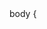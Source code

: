 <html lang="pt-br">
<head>
            body {
    <meta charset="UTF-8">
    <meta name="viewport" content="width=device-width, initial-scale=1.0">
    <title>Pirata Rei da Roleta - Sinais de Roleta</title>
    <link href="https://fonts.googleapis.com/css2?family=Roboto:wght@400;700&display=swap" rel="stylesheet">
    <style>

            background-image: url('https://img.freepik.com/fotos-gratis/ilustracao-3d-de-banner-de-pano-de-fundo-de-jogos-de-cassino-com-elementos-de-cassino-craps-roleta-e-cartas-de-poquer-generativas-ai_91128-2286.jpg?w=740&t=st=1693966102~exp=1693966702~hmac=a3ca5e6a370f38da9d57497584eac568f2df479e5212e7797afebe97e4b3c016');
            background-size: cover;
            background-position: center center;
            background-attachment: fixed;
            background-color: black;
            color: white;
            font-family: 'Roboto', sans-serif;
            margin: 0;
            padding: 0;
        }

        header {
            background-color: rgba(0, 0, 0, 0.7);
            display: flex;
            justify-content: space-between;
            align-items: center;
            padding: 20px;
            position: fixed;
            top: 0;
            left: 0;
            right: 0;
        }

        .logo img {
            width: 150px;
        }

        nav ul {
            list-style: none;
            display: flex;
        }

        nav ul li {
            margin-right: 20px;
        }

        nav a {
            text-decoration: none;
            color: white;
            font-weight: bold;
            transition: color 0.3s ease;
        }

        nav a:hover {
            color: #ff5722; /* Cor de destaque ao passar o mouse */
        }

        .image-text {
            display: flex;
            justify-content: flex-start;
            align-items: center;
            margin: 20px;
            background-color: rgba(0, 0, 0, 0.7);
            padding: 20px;
            border-radius: 10px;
        }

        .image-text img {
            width: 300px;
            margin-right: 20px;
            border-radius: 10px;
            box-shadow: 0 0 20px rgba(255, 87, 34, 0.5); /* Efeito de sombra */
        }

        .image-text p {
            font-size: 18px;
            line-height: 1.6;
        }

        .promo-section {
            background-image: url('https://ascenty.com/wp-content/uploads/2022/04/tecnologia-na-educa%C3%A7%C3%A3o-1920x1000-c-default.png'); /* Imagem de fundo futurista */
            background-size: cover;
            background-repeat: no-repeat;
            background-position: center;
            text-align: center;
            padding: 100px 0;
            border-radius: 10px;
            color: white; /* Cor do texto alterada para branco */
            position: relative; /* Adicionado para posicionar o texto sobre a imagem */
        }

        .promo-section h2 {
            font-size: 36px;
            margin-bottom: 20px;
        }

        .promo-section p {
            font-size: 20px;
            margin: 20px 0;
        }

        .promo-section .cta-button {
            background-color: #ff5722;
            color: white;
            padding: 12px 24px;
            border: none;
            border-radius: 5px;
            font-weight: bold;
            text-transform: uppercase;
            font-size: 18px;
            cursor: pointer;
            text-decoration: none;
            transition: background-color 0.3s ease;
        }

        .cta-button:hover {
            background-color: #ff4500; /* Cor de destaque ao passar o mouse */
        }

        .product-image {
            width: 300px;
            margin-top: 20px;
            border-radius: 10px;
        }

        footer {
            background-color: rgba(0, 0, 0, 0.7);
            padding: 20px 0;
            text-align: center;
            position: fixed;
            bottom: 0;
            left: 0;
            right: 0;
        }

        footer p {
            font-size: 16px;
        }
    </style>
</head>
<body>

    <!-- Barra de navegação -->
    <div class="navbar">
        <div class="logo">
            <!-- Seu logotipo aqui -->
        </div>
        <nav>
            <ul>
                <li><a href="https://t.me/sinaisdaroletapirata">🎯 Sinais de Roleta</a></li>
                <li><a href="https://wa.me/554899626351">📞 Contato</a></li>
                <li><a href="https://m.kwai.com/user/150001037408979?fid=150001037408979&cc=COPY_LINK&language=pt-br&share_device_id=ANDROID_8ef9dcea21d12487&share_id=ANDROID_8ef9dcea21d12487_1694290150199&share_uid=150001037408979&timestamp=1694290150199&share_item_type=profile&share_item_info=150001037408979">📺 Vídeos</a></li>
                <li><a href="#venda">🤖 Robos</a></li>
                <li><a href="https://www.magazinevoce.com.br/magazinedropshippingon/">🎮 Produtos</a></li>
                <li><a href="https://calistenico.github.io/cursos/">🎓 Cursos</a></li>
            </ul>
        </nav>
    </div>

    <!-- Seu conteúdo HTML aqui -->

    <script>
        function abrirJanela(id) {
            // Abre uma nova janela ou guia com o link do item clicado
            window.open(document.querySelector(id).getAttribute('href'));
        }
    </script>

        <title>Página de Venda</title>
        <style>
            body {
                margin: 0;
                padding: 0;
                font-family: Arial, sans-serif;
            }
    
            .image-text {
                display: flex;
                align-items: center;
                padding: 20px;
            }
    
            .image-text img {
                max-width: 50%;
                margin-right: 20px;
            }
    
            .image-text div {
                flex: 1;
                text-align: left;
            }
    
            .image-text h1 {
                color: #ff0000; /* Cor vermelha */
                font-size: 24px;
            }
    
            .image-text p {
                font-size: 16px;
                line-height: 1.6;
                margin-top: 10px;
            }
        </style>
    </head>
    <body>
        <!-- Imagens com texto à direita -->
        <div class="image-text">
            <img src="https://petmonetizado.com.br/wp-content/uploads/2023/06/monetizacao_socialmedia_desktop.webp" alt="Imagem 1">
            <div>
                <h1>🧩 ROBO De Publicidade 🧩</h1>
                <p>Aumente seu Impacto nas Redes Sociais com nosso Robô de Automação!
    
                    Você está pronto para alcançar o sucesso nas redes sociais como nunca antes? Nosso Robô de Automação é a ferramenta definitiva para impulsionar sua presença online em plataformas como TikTok, Kwai, Instagram, Facebook, Twitter e muito mais!
                    
                    ✨ Atraia uma avalanche de seguidores e fãs genuínos
                    👀 Aumente suas visualizações e alcance
                    🚀 Maximize o engajamento com seu público
                    
                    Imagine conquistar milhares de seguidores reais e interagir com uma audiência que adora o que você faz. Não perca tempo! Automatize suas redes sociais agora e veja sua influência crescer exponencialmente. Faça parte da revolução da mídia social.
                </p>
            </div>
        </div>
    </body>
    </html>
    
    <div class="image-text">
        <img src="https://media.istockphoto.com/id/1287582736/pt/foto/robot-humanoid-use-laptop-and-sit-at-table-for-big-data-analytic.jpg?s=612x612&w=0&k=20&c=mF468YdxwL2QYdxWkJUpver4rp2dF_eTPKnQVFwE0ng=" alt="Imagem 2">
        <div>
            <h1>🎰 ROBO De Visionario 🎰</h1>
            <p> Transforme seus Investimentos com o Robô de Sinais na Roleta Brasileira!

                Você está pronto para levar sua sorte a um novo patamar? Nosso Robô de Sinais na Roleta Brasileira oferece mais de 90% de precisão em suas previsões, o que significa que você pode maximizar seus ganhos no jogo.
                
                🎲 Previsões altamente precisas
                💰 Aumente seus lucros com confiança
                📈 Minimize suas perdas e riscos
                
                Não deixe a sorte ao acaso! Com nosso robô, você terá um aliado confiável para tomar decisões informadas e estratégicas. Deixe-nos ajudá-lo a ganhar grande na Roleta Brasileira. Sua fortuna está a apenas um clique de distância!</p>
        </div>
    </div>


<!-- Seção personalizada -->
<section id="promo" class="promo-section" style="display: flex; align-items: center;">
    <img src="https://encrypted-tbn0.gstatic.com/images?q=tbn:ANd9GcQUxbhDTvkCslTP4f204Q5NkuAI1PrV6Y_fpQ&usqp=CAU" alt="Imagem 1" class="product-image" style="float: left; margin-right: 20px; width: 300px;">
    <div style="flex: 1;">
        <h2 style="font-size: 36px; font-weight: bold; color: #ff5722;">🏦 Domine o setor da consultoria financeira e torne-se um verdadeiro especialista!
            💸</h2>
        <p style="font-size: 20px; line-height: 1.6;">Descubra como dominar o mundo das finanças com um orçamento limitado.💰 Nosso curso de economia irá equipá-lo com as habilidades necessárias para tomar decisões financeiras inteligentes e construir seu futuro financeiro.</p>
        <a href="https://go.hotmart.com/I86612609P" class="cta-button" style="display: inline-block; margin-top: 10px; background-color: #ff5722;">Comece Agora</a>
    </div>
</section>

<!-- Segunda imagem e texto -->
<section id="promo" class="promo-section" style="display: flex; align-items: center;">
    <img src="https://www.academiadomarketing.com.br/wp-content/uploads/2020/04/divulgacao-de-links-de-afiliados-700x400.jpg" alt="Imagem 2" class="product-image" style="float: left; margin-right: 20px; width: 300px;">
    <div style="flex: 1;">
        <h2 style="font-size: 36px; font-weight: bold; color: #ff5722;">💵 Ganhe Dinheiro com Afiliações! 💵</h2>
        <p style="font-size: 20px; line-height: 1.6;">Ganhe com Nossas Afiliações! 🚀

            Transforme sua paixão por produtos de qualidade e tecnologia em renda sólida!
            
            Junte-se a nós e descubra como. Afilie-se a produtos renomados ou promova nossos robôs e cursos de criação com até 50% de comissão em cada venda!
            
            Promova nossos robôs de ponta e cursos, ganhe comissões generosas e seja parte do nosso sucesso financeiro!
            
            Inscreva-se em nosso programa de afiliação e comece a ganhar com produtos de alta qualidade. Seu sucesso está a um clique de distância! 💰✨</p>
    </div>
</section>


<!DOCTYPE html>
<html lang="en">
<head>
    <meta charset="UTF-8">
    <meta name="viewport" content="width=device-width, initial-scale=1.0">
    <title>Página de Venda</title>
    <style>
        body {
            margin: 0;
            padding: 0;
            font-family: Arial, sans-serif;
        }

        /* Estilo para seção de vídeos */
        #videos {
            background-image: url('https://avowhcbwko.cloudimg.io/v7/https://empreender.nyc3.digitaloceanspaces.com/grupowhats/03044db5b2a7f4e6235cf5a75e3750ac?w=400&org_if_sml=1');
            background-size: cover;
            background-position: left top;
            color: white;
            padding: 80px 0;
            display: flex;
            align-items: center;
            justify-content: center;
        }

        #videos .content {
            display: flex;
            align-items: center;
            max-width: 80%;
            margin: 0 auto;
        }

        #videos .video-image {
            flex: 1;
            margin-right: 20px;
        }

        #videos .video-image img {
            border-radius: 5px;
            max-width: 100%;
        }

        #videos .video-info {
            flex: 2;
            text-align: left;
        }

        #videos h2 {
            font-size: 36px;
            font-weight: bold;
            margin-bottom: 20px;
        }

        #videos p {
            font-size: 24px;
            line-height: 1.6;
            margin-bottom: 30px;
        }

        #videos .cta-button {
            background-color: white;
            color: #ff5722;
            padding: 20px 40px;
            font-weight: bold;
            text-decoration: none;
            font-size: 20px;
            border-radius: 5px;
            transition: background-color 0.3s ease;
            display: inline-block;
        }

        #videos .cta-button:hover {
            background-color: #ff4500;
        }

        /* Estilo para seção de venda do robô de sinais */
        #venda {
            background-color: #333;
            color: #ff5722;
            text-align: center;
            padding: 100px 0;
            border-radius: 10px;
            display: flex;
            align-items: center;
            justify-content: center;
        }

        #venda .content {
            display: flex;
            align-items: center;
            max-width: 80%;
            margin: 0 auto;
        }

        #venda .product-image {
            flex: 1;
            margin-right: 20px;
        }

        #venda .product-image img {
            border-radius: 10px;
            max-width: 100%;
        }

        #venda .product-info {
            flex: 2;
            text-align: left;
        }

        #venda h2 {
            font-size: 36px;
            font-weight: bold;
            margin-bottom: 20px;
        }

        #venda p {
            font-size: 20px;
            line-height: 1.6;
            margin-bottom: 20px;
        }

        #venda .cta-button {
            background-color: #ff5722;
            color: white;
            padding: 12px 24px;
            border: none;
            border-radius: 5px;
            font-weight: bold;
            text-transform: uppercase;
            font-size: 18px;
            text-decoration: none;
            transition: background-color 0.3s ease;
            display: inline-block;
        }

        #venda .cta-button:hover {
            background-color: #ff4500;
        }
    </style>
</head>
<body>
    <!-- Seção para vídeos -->
    <section id="videos">
        <div class="content">
            <div class="video-image">
                <a href="https://k.kwai.com/p/gWt7HeCg">
                    <img src="https://avowhcbwko.cloudimg.io/v7/https://empreender.nyc3.digitaloceanspaces.com/grupowhats/03044db5b2a7f4e6235cf5a75e3750ac?w=200&org_if_sml=1" alt="Imagem de Vídeos">
                </a>
            </div>
            <div class="video-info">
                <h2 style="font-size: 36px; font-weight: bold; color: #ff5722;">📽️ Assista a Alguns Resultados!</h2>
                <p>Clique em "Assista Agora" para ver vídeos com pequenos resultados alcançados com o nosso robô de sinais. Obtenha uma prévia de como nossos sinais funcionam.</p>
                <a href="https://k.kwai.com/p/gWt7HeCg" class="cta-button">Assista Agora</a>
            </div>
        </div>
    </section>

        <title>Página de Venda</title>
        <style>
            body {
                margin: 0;
                padding: 0;
                font-family: Arial, sans-serif;
            }
    
            /* Estilo para seção de venda do robô de sinais */
            #venda {
                background-image: url('https://www.publicitarioscriativos.com/wp-content/uploads/2021/12/Untitled-3-1024x576.png');
                background-size: cover;
                background-repeat: no-repeat;
                background-position: center;
                color: #f7f7f7;
                text-align: center;
                padding: 100px 0;
                border-radius: 10px;
                display: flex;
                align-items: center;
                justify-content: center;
            }
    
            #venda .content {
                display: flex;
                align-items: center;
                max-width: 80%;
                margin: 0 auto;
            }
    
            #venda .product-image {
                flex: 1;
                margin-right: 20px;
            }
    
            #venda .product-image img {
                border-radius: 10px;
                max-width: 100%;
            }
    
            #venda .product-info {
                flex: 2;
                text-align: left;
            }
    
            #venda h2 {
                font-size: 36px;
                font-weight: bold;
                margin-bottom: 20px;
            }
    
            #venda p {
                font-size: 20px;
                line-height: 1.6;
                margin-bottom: 20px;
            }
    
            #venda .cta-button {
                background-color: #fffefe;
                color: rgb(221, 5, 5);
                padding: 12px 24px;
                border: none;
                border-radius: 5px;
                font-weight: bold;
                text-transform: uppercase;
                font-size: 18px;
                text-decoration: none;
                transition: background-color 0.3s ease;
                display: inline-block;
            }
    
            #venda .cta-button:hover {
                background-color: #ff4500;
            }
        </style>
    </head>
    <body>
        <!DOCTYPE html>
        <html lang="en">
        <head>
            <meta charset="UTF-8">
            <meta name="viewport" content="width=device-width, initial-scale=1.0">
            <title>Página de Venda</title>
            <style>
                body {
                    margin: 0;
                    padding: 0;
                    font-family: Arial, sans-serif;
                }
            </style>
        </head>
        <body>
            <!DOCTYPE html>
            <html lang="en">
            <head>
                <meta charset="UTF-8">
                <meta name="viewport" content="width=device-width, initial-scale=1.0">
                <title>Página de Venda</title>
                <style>
                    body {
                        margin: 0;
                        padding: 0;
                        font-family: Arial, sans-serif;
                    }
                    .product-info ul {
                        list-style-type: none;
                        padding-left: 0;
                    }
                    .product-info ul li {
                        margin-bottom: 10px;
                        font-family: "Arial Rounded MT Bold", sans-serif;
                        font-size: 18px;
                    }
                </style>
    
                <!DOCTYPE html>
                <html lang="en">
                <head>
                    <meta charset="UTF-8">
                    <meta name="viewport" content="width=device-width, initial-scale=1.0">
                    <title>Página de Venda</title>
                    <style>
                        body {
                            margin: 0;
                            padding: 0;
                            font-family: Arial, sans-serif;
                        }
                        .product-info {
                            background-color: rgba(10, 10, 10, 0.137);
                            color: white;
                            padding: 20px;
                            border-radius: 10px;
                        }
                        .product-info h2 {
                            font-family: 'Arial Rounded MT Bold', sans-serif;
                        }
                        .product-info ul {
                            list-style-type: none;
                            padding-left: 0;
                        }
                        .product-info ul li {
                            margin-bottom: 10px;
                        }
                    </style>

                    <!DOCTYPE html>
                    <html lang="en">
                    <head>
                        <meta charset="UTF-8">
                        <meta name="viewport" content="width=device-width, initial-scale=1.0">
                        <title>Página de Venda</title>
                        <style>
                            body {
                                margin: 0;
                                padding: 0;
                                font-family: Arial, sans-serif;
                            }
                            .product-info {
                                background-color: rgba(0, 0, 0, 0.534);
                                color: white;
                                padding: 20px;
                                border-radius: 10px;
                            }
                            .product-info h2 {
                                font-family: 'Arial Rounded MT Bold', sans-serif;
                            }
                            .product-info ul {
                                list-style-type: none;
                                padding-left: 0;
                            }
                            .product-info ul li {
                                margin-bottom: 10px;
                            }
                            .product-image img {
                                width: 100%; /* Defina a largura desejada, por exemplo, 100% */
                                max-width: 500px; /* Define a largura máxima para garantir que a imagem não fique muito grande */
                                height: auto; /* Mantém a proporção da imagem */
                                display: block; /* Remove margens extras */
                            }
                        </style>
   
                        <!-- Seção para a venda dos robôs -->
                        <section id="venda">
                            <div class="content">
                                <div class="product-image">
                                    <img src="https://pronep.s3.amazonaws.com/wp-content/uploads/2022/10/14235834/tecnologia-medicina-2.png" alt="Robôs à Venda">
                                </div>
                                <div class="product-info">
                                    <h2>🤖 Nossos Robôs Para Você!</h2>
                                    <p>Conheça nossos incríveis robôs, projetados para tornar sua vida mais fácil e eficaz:</p>
                                    <ul>
                                        <li>🎯   Robô de Sinais de Roleta Brasileira 🤖:  
                                            Este poderoso robô oferece uma impressionante taxa de acertos de mais de 90% na Roleta Brasileira. Elimine perdas e maximize seus lucros com nossa estratégia sólida.</li>
                                        <li>👍   Robô de Automatização de Curtidas no Instagram 🤖: 
                                             Aumente sua presença no Instagram de forma automática e eficaz. Nosso robô cuida das curtidas para você.</li>
                                        <li>💬   Robô de Comentários em Posts do Instagram 🤖: 
                                             Alcance um público maior e conquiste mais seguidores ou potenciais clientes comentando em posts relevantes. Uma maneira inteligente de expandir sua presença no Instagram.</li>
                                    </ul>
                                    <a href="https://api.whatsapp.com/send/?phone=554899626351&text&type=phone_number&app_absent=0" class="cta-button">Compre Agora</a>
                                </div>
                            </div>
                        </section>
                    </body>
                    </html>
                    
            </html>
            
        

        <title>Página de Venda</title>
        <style>
            body {
                margin: 0;
                padding: 0;
                font-family: Arial, sans-serif;
            }
    
            /* Defina a largura máxima para o conteúdo */
            .container {
                max-width: 800px; /* Ajuste a largura conforme desejado */
                margin: 0 auto;
                padding: 20px;
            }
    
            /* Estilo para o rodapé */
            footer {
                text-align: center;
                margin-top: 20px;
            }
    
            footer p {
                font-size: 17px;
                color: #fcfcfc;
            }
        </style>
    </head>
    <body>
        <div class="container">
          <!-- Conteúdo da página aqui -->
        </div>
    
        <!-- Rodapé -->
        <footer>
            <p>&copy;🃏 2023 Pirata Rei da Roleta ♣️♥️♠️♦️ Todos os direitos reservados 🇧🇷</p>
        </footer>
    </body>
    </html>
